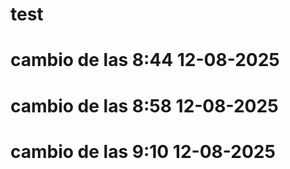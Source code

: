 # test
# cambio de las 8:44 12-08-2025
# cambio de las 8:58 12-08-2025
# cambio de las 9:10 12-08-2025

